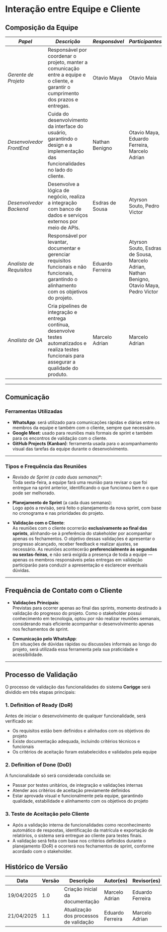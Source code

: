 # Interação entre Equipe e Cliente

## Composição da Equipe

| *Papel*                   | *Descrição*                                                                                                                                         | *Responsável*                        | *Participantes*                                 |
|----------------------------|---------------------------------------------------------------------------------------------------------------------------------------------------------|----------------------------------------|----------------------------------------------------|
| *Gerente de Projeto*     | Responsável por coordenar o projeto, manter a comunicação entre a equipe e o cliente, e garantir o cumprimento dos prazos e entregas.                 | Otavio Maya         | Otavio Maia                                                 |
| *Desenvolvedor FrontEnd* | Cuida do desenvolvimento da interface do usuário, garantindo o design e a implementação das funcionalidades no lado do cliente.                       | Nathan Benigno       | Otavio Maya, Eduardo Ferreira, Marcelo Adrian                     |
| *Desenvolvedor Backend*  | Desenvolve a lógica de negócio, realiza a integração com banco de dados e serviços externos por meio de APIs.                                          | Esdras de Sousa             | Atyrson Souto, Pedro Victor |
| *Analista de Requisitos* | Responsável por levantar, documentar e gerenciar requisitos funcionais e não funcionais, garantindo o alinhamento com os objetivos do projeto.         | Eduardo Ferreira            | Atyrson Souto, Esdras de Sousa, Marcelo Adrian, Nathan Benigno, Otavio Maya, Pedro Victor                    |
| *Analista de QA*         | Cria pipelines de integração e entrega contínua, desenvolve testes automatizados e realiza testes funcionais para assegurar a qualidade do produto.    | Marcelo Adrian      | Marcelo Adrian                                                  |

---

## Comunicação

### Ferramentas Utilizadas

-  **WhatsApp**: será utilizado para comunicações rápidas e diárias entre os membros da equipe e também com o cliente, sempre que necessário.  
-  **Google Meet**: usado para reuniões mais formais de sprint e também para os encontros de validação com o cliente.  
-  **GitHub Projects (Kanban)**: ferramenta usada para o acompanhamento visual das tarefas da equipe durante o desenvolvimento.

---

### Tipos e Frequência das Reuniões

-  **Revisão de Sprint* (a cada duas semanas)**:  
  Toda sexta-feira, a equipe fará uma reunião para revisar o que foi entregue na sprint anterior, identificando o que funcionou bem e o que pode ser melhorado.

-  **Planejamento de Sprint** (a cada duas semanas):  
  Logo após a revisão, será feito o planejamento da nova sprint, com base no cronograma e nas prioridades do projeto.

-  **Validação com o Cliente**:  
  As reuniões com o cliente ocorrerão **exclusivamente ao final das sprints**, alinhando-se à preferência do stakeholder por acompanhar apenas os fechamentos. 
  O objetivo dessas validações é apresentar o progresso alcançado, receber feedback e realizar ajustes, se necessário. As reuniões acontecerão **preferencialmente às segundas ou sextas-feiras**, e não será exigida a presença de toda a equipe — apenas os membros responsáveis pelas entregas em validação participarão para conduzir a apresentação e esclarecer eventuais dúvidas.

---

## Frequência de Contato com o Cliente

-  **Validações Principais**:  
  Previstas para ocorrer apenas ao final das sprints, momento destinado à validação do progresso do projeto. Como o stakeholder possui conhecimento em tecnologia, optou por não realizar reuniões semanais, considerando mais eficiente acompanhar o desenvolvimento apenas nos fechamentos de sprint.

-  **Comunicação pelo WhatsApp**:  
  Em situações de dúvidas rápidas ou discussões informais ao longo do projeto, será utilizada essa ferramenta pela sua praticidade e acessibilidade.

---

## Processo de Validação

O processo de validação das funcionalidades do sistema **Corigge** será dividido em três etapas principais:

### 1. **Definition of Ready (DoR)**  
   Antes de iniciar o desenvolvimento de qualquer funcionalidade, será verificado se:
   - Os requisitos estão bem definidos e alinhados com os objetivos do projeto
   - Existe documentação adequada, incluindo critérios técnicos e funcionais
   - Os critérios de aceitação foram estabelecidos e validados pela equipe

### 2. **Definition of Done (DoD)**  
   A funcionalidade só será considerada concluída se:
   - Passar por testes unitários, de integração e validações internas
   - Atender aos critérios de aceitação previamente definidos
   - Estar aprovada visual e funcionalmente pela equipe, garantindo qualidade, estabilidade e alinhamento com os objetivos do projeto


### 3. **Teste de Aceitação pelo Cliente**
   - Após a validação interna de funcionalidades como reconhecimento automático de respostas, identificação da matrícula e exportação de relatórios, o sistema será entregue ao cliente para testes finais.  
   - A validação será feita com base nos critérios definidos durante o planejamento (DoR) e ocorrerá nos fechamentos de sprint, conforme acordado com o stakeholder.


## Histórico de Versão

| Data       | Versão | Descrição                                                                 | Autor(es)         | Revisor(es)        |
|------------|--------|---------------------------------------------------------------------------|-------------------|--------------------|
| 19/04/2025 | 1.0    | Criação inicial da documentação                                           | Marcelo Adrian    | Eduardo Ferreira |
| 21/04/2025 | 1.1    | Atualização dos processos de validação                                          | Eduardo Ferreira    | Marcelo Adrian |